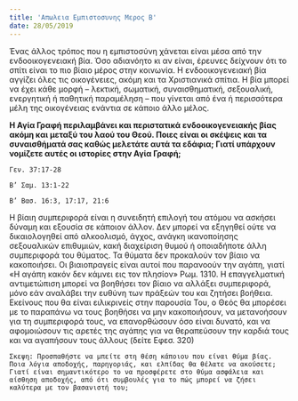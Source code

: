 ```yaml
---
title: 'Απωλεια Εμπιστοσυνης Μερος Β'
date: 28/05/2019
---
```


Ένας άλλος τρόπος που η εμπιστοσύνη χάνεται είναι μέσα από την ενδοοικογενειακή βία. Όσο αδιανόητο κι αν είναι, έρευνες δείχνουν ότι το σπίτι είναι το πιο βίαιο μέρος στην κοινωνία. Η ενδοοικογενειακή βία αγγίζει όλες τις οικογένειες, ακόμη και τα Χριστιανικά σπίτια. Η βία μπορεί να έχει κάθε μορφή – λεκτική, σωματική, συναισθηματική, σεξουαλική, ενεργητική ή παθητική παραμέληση – που γίνεται από ένα ή περισσότερα μέλη της οικογένειας ενάντια σε κάποιο άλλο μέλος. 

**Η Αγία Γραφή περιλαμβάνει και περιστατικά ενδοοικογενειακής βίας ακόμη και μεταξύ του λαού του Θεού. Ποιες είναι οι σκέψεις και τα συναισθήματά σας καθώς μελετάτε αυτά τα εδάφια; Γιατί υπάρχουν νομίζετε αυτές οι ιστορίες στην Αγία Γραφή;**

`Γεν. 37:17-28`

`Β’ Σαμ. 13:1-22`

`Β’ Βασ. 16:3, 17:17, 21:6`

Η βίαιη συμπεριφορά είναι η συνειδητή επιλογή του ατόμου να ασκήσει δύναμη και εξουσία σε κάποιον άλλον. Δεν μπορεί να εξηγηθεί ούτε να δικαιολογηθεί από αλκοολισμό, άγχος, ανάγκη ικανοποίησης σεξουαλικών επιθυμιών, κακή διαχείριση θυμού ή οποιαδήποτε άλλη συμπεριφορά του θύματος. Τα θύματα δεν προκαλούν τον βίαιο να κακοποιήσει. Οι βιαιοπραγείς είναι αυτοί που παρανοούν την αγάπη, γιατί «Η αγάπη κακόν δεν κάμνει εις τον πλησίον» Ρωμ. 1310. Η επαγγελματική αντιμετώπιση μπορεί να βοηθήσει τον βίαιο να αλλάξει συμπεριφορά, μόνο εάν αναλάβει την ευθύνη των πράξεών του και ζητήσει βοήθεια. Εκείνους που θα είναι ειλικρινείς στην παρουσία Του, ο Θεός θα μπορέσει με το παραπάνω να τους βοηθήσει να μην κακοποιήσουν, να μετανοήσουν για τη συμπεριφορά τους, να επανορθώσουν όσο είναι δυνατό, και να αφομοιώσουν τις αρετές της αγάπης για να θεραπεύσουν την καρδιά τους και να αγαπήσουν τους άλλους (δείτε Εφεσ. 320)

`Σκεψη: Προσπαθήστε να μπείτε στη θέση κάποιου που είναι θύμα βίας. Ποια λόγια αποδοχής, παρηγοριάς, και ελπίδας θα θέλατε να ακούσετε; Γιατί είναι σημαντικότερο το να προσφέρετε στο θύμα ασφάλεια και αίσθηση αποδοχής, από ότι συμβουλές για το πώς μπορεί να ζήσει καλύτερα με τον βασανιστή του;`
